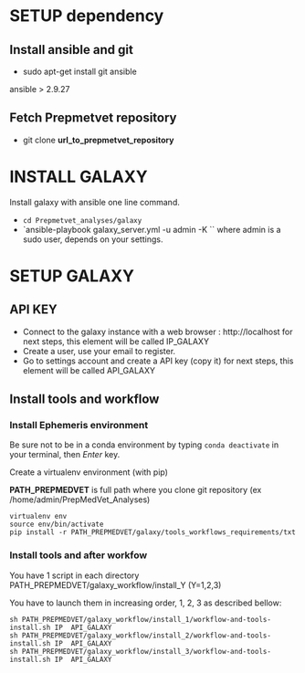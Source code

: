 # SETUP dependency

## Install ansible and git

* sudo apt-get install git ansible

 ansible > 2.9.27 

## Fetch Prepmetvet repository

* git clone **url_to_prepmetvet_repository**

# INSTALL GALAXY
Install galaxy with ansible one line command.

* `cd Prepmetvet_analyses/galaxy`
* `ansible-playbook galaxy_server.yml -u admin -K `` where admin is a sudo user, depends on your settings.


# SETUP GALAXY

## API KEY 
* Connect to the galaxy instance with a web browser : http://localhost for next steps, this element will be called IP_GALAXY
* Create a user, use your email to register.
* Go to settings account and create a API key (copy it) for next steps, this element will be called API_GALAXY

## Install tools and workflow

### Install Ephemeris environment

Be sure not to be in a conda environment by typing  ```conda deactivate``` in your terminal, then _Enter_ key.

Create a virtualenv environment (with pip)

**PATH_PREPMEDVET** is full path where you clone git repository (ex /home/admin/PrepMedVet_Analyses)
``` 
virtualenv env 
source env/bin/activate
pip install -r PATH_PREPMEDVET/galaxy/tools_workflows_requirements/txt
``` 
       

### Install tools and after workfow

You have 1 script in each directory  PATH_PREPMEDVET/galaxy_workflow/install_Y  (Y=1,2,3)

You have to launch them in increasing order, 1, 2, 3 as described bellow:

```
sh PATH_PREPMEDVET/galaxy_workflow/install_1/workflow-and-tools-install.sh IP  API_GALAXY
sh PATH_PREPMEDVET/galaxy_workflow/install_2/workflow-and-tools-install.sh IP  API_GALAXY
sh PATH_PREPMEDVET/galaxy_workflow/install_3/workflow-and-tools-install.sh IP  API_GALAXY
```

###



